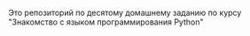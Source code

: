 Это репозиторий по десятому домашнему заданию по курсу "Знакомство с языком программирования Python"
